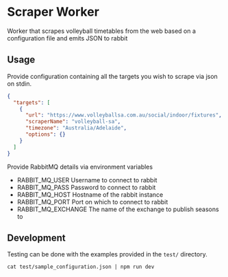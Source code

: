 # Scraper Worker

Worker that scrapes volleyball timetables from the web based on a configuration file and emits JSON to rabbit

## Usage

Provide configuration containing all the targets you wish to scrape via json on stdin.

```json
{
  "targets": [
    {
      "url": "https://www.volleyballsa.com.au/social/indoor/fixtures",
      "scraperName": "volleyball-sa",
      "timezone": "Australia/Adelaide",
      "options": {}
    }
  ]
}
```

Provide RabbitMQ details via environment variables

- RABBIT_MQ_USER Username to connect to rabbit
- RABBIT_MQ_PASS Password to connect to rabbit
- RABBIT_MQ_HOST Hostname of the rabbit instance
- RABBIT_MQ_PORT Port on which to connect to rabbit
- RABBIT_MQ_EXCHANGE The name of the exchange to publish seasons to

## Development

Testing can be done with the examples provided in the `test/` directory.

`cat test/sample_configuration.json | npm run dev`
